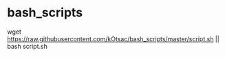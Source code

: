 # bash_scripts

wget https://raw.githubusercontent.com/kOtsac/bash_scripts/master/script.sh || bash script.sh
